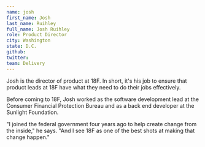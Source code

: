 ```yaml
---
name: josh
first_name: Josh
last_name: Ruihley
full_name: Josh Ruihley
role: Product Director
city: Washington
state: D.C.
github:
twitter:
team: Delivery
---
```


Josh is the director of product at 18F. In short, it's his job to ensure that product leads at 18F have what they need to do their jobs effectively.

Before coming to 18F, Josh worked as the software development lead at the Consumer Financial Protection Bureau and as a back end developer at the Sunlight Foundation.

"I joined the federal government four years ago to help create change from the inside," he says. "And I see 18F as one of the best shots at making that change happen."
